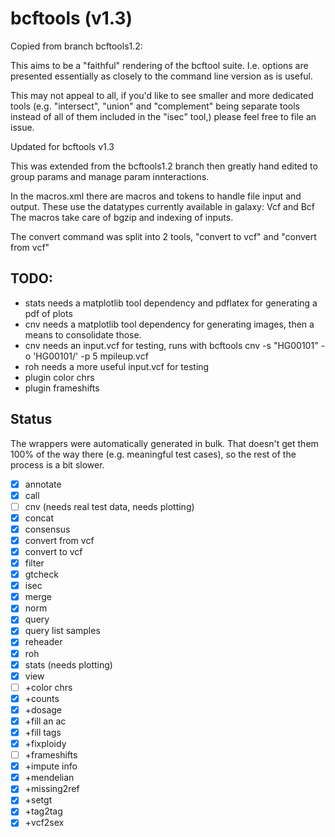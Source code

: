 # bcftools (v1.3)

Copied from branch bcftools1.2:

This aims to be a "faithful" rendering of the bcftool suite. I.e. options are
presented essentially as closely to the command line version as is useful.

This may not appeal to all, if you'd like to see smaller and more dedicated
tools (e.g. "intersect", "union" and "complement" being separate tools instead
of all of them included in the "isec" tool,) please feel free to file an issue.

Updated for bcftools v1.3

This was extended from the bcftools1.2 branch then greatly hand edited to
group params and manage param innteractions.

In the macros.xml there are macros and tokens to handle file input and output.
These use the datatypes currently available in galaxy: Vcf and Bcf
The macros take care of bgzip and indexing of inputs.

The convert command was split into 2 tools, "convert to vcf" and "convert from vcf"

## TODO:

- stats needs a matplotlib tool dependency  and pdflatex for generating a pdf of plots
- cnv needs a matplotlib tool dependency for generating images, then a means to consolidate those.
- cnv needs an input.vcf for testing, runs with bcftools cnv -s "HG00101" -o 'HG00101/' -p 5 mpileup.vcf
- roh needs a more useful input.vcf for testing
- plugin color chrs
- plugin frameshifts

## Status

The wrappers were automatically generated in bulk. That doesn't get them 100%
of the way there (e.g. meaningful test cases), so the rest of the process is a
bit slower.

- [x] annotate
- [x] call
- [ ] cnv (needs real test data, needs plotting)
- [x] concat
- [x] consensus
- [x] convert from vcf
- [x] convert to vcf
- [x] filter
- [x] gtcheck
- [x] isec
- [x] merge
- [x] norm
- [x] query
- [x] query list samples
- [x] reheader
- [x] roh
- [x] stats (needs plotting)
- [x] view
- [ ] +color chrs
- [x] +counts
- [x] +dosage
- [x] +fill an ac
- [x] +fill tags
- [x] +fixploidy
- [ ] +frameshifts
- [x] +impute info
- [x] +mendelian
- [x] +missing2ref
- [x] +setgt
- [x] +tag2tag
- [x] +vcf2sex
